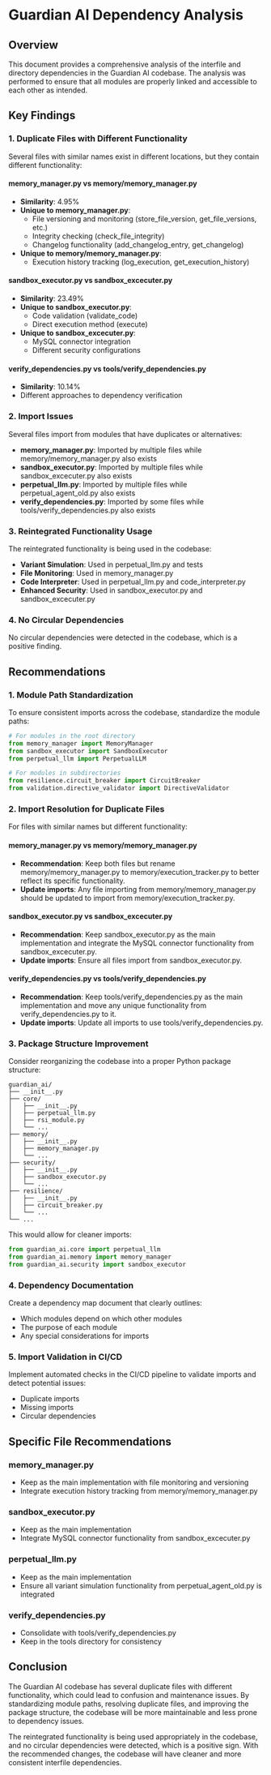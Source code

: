 # Guardian AI Dependency Analysis

## Overview
This document provides a comprehensive analysis of the interfile and directory dependencies in the Guardian AI codebase. The analysis was performed to ensure that all modules are properly linked and accessible to each other as intended.

## Key Findings

### 1. Duplicate Files with Different Functionality
Several files with similar names exist in different locations, but they contain different functionality:

#### memory_manager.py vs memory/memory_manager.py
- **Similarity**: 4.95%
- **Unique to memory_manager.py**: 
  - File versioning and monitoring (store_file_version, get_file_versions, etc.)
  - Integrity checking (check_file_integrity)
  - Changelog functionality (add_changelog_entry, get_changelog)
- **Unique to memory/memory_manager.py**:
  - Execution history tracking (log_execution, get_execution_history)

#### sandbox_executor.py vs sandbox_excecuter.py
- **Similarity**: 23.49%
- **Unique to sandbox_executor.py**:
  - Code validation (validate_code)
  - Direct execution method (execute)
- **Unique to sandbox_excecuter.py**:
  - MySQL connector integration
  - Different security configurations

#### verify_dependencies.py vs tools/verify_dependencies.py
- **Similarity**: 10.14%
- Different approaches to dependency verification

### 2. Import Issues
Several files import from modules that have duplicates or alternatives:

- **memory_manager.py**: Imported by multiple files while memory/memory_manager.py also exists
- **sandbox_executor.py**: Imported by multiple files while sandbox_excecuter.py also exists
- **perpetual_llm.py**: Imported by multiple files while perpetual_agent_old.py also exists
- **verify_dependencies.py**: Imported by some files while tools/verify_dependencies.py also exists

### 3. Reintegrated Functionality Usage
The reintegrated functionality is being used in the codebase:

- **Variant Simulation**: Used in perpetual_llm.py and tests
- **File Monitoring**: Used in memory_manager.py
- **Code Interpreter**: Used in perpetual_llm.py and code_interpreter.py
- **Enhanced Security**: Used in sandbox_executor.py and sandbox_excecuter.py

### 4. No Circular Dependencies
No circular dependencies were detected in the codebase, which is a positive finding.

## Recommendations

### 1. Module Path Standardization
To ensure consistent imports across the codebase, standardize the module paths:

```python
# For modules in the root directory
from memory_manager import MemoryManager
from sandbox_executor import SandboxExecutor
from perpetual_llm import PerpetualLLM

# For modules in subdirectories
from resilience.circuit_breaker import CircuitBreaker
from validation.directive_validator import DirectiveValidator
```

### 2. Import Resolution for Duplicate Files
For files with similar names but different functionality:

#### memory_manager.py vs memory/memory_manager.py
- **Recommendation**: Keep both files but rename memory/memory_manager.py to memory/execution_tracker.py to better reflect its specific functionality.
- **Update imports**: Any file importing from memory/memory_manager.py should be updated to import from memory/execution_tracker.py.

#### sandbox_executor.py vs sandbox_excecuter.py
- **Recommendation**: Keep sandbox_executor.py as the main implementation and integrate the MySQL connector functionality from sandbox_excecuter.py.
- **Update imports**: Ensure all files import from sandbox_executor.py.

#### verify_dependencies.py vs tools/verify_dependencies.py
- **Recommendation**: Keep tools/verify_dependencies.py as the main implementation and move any unique functionality from verify_dependencies.py to it.
- **Update imports**: Update all imports to use tools/verify_dependencies.py.

### 3. Package Structure Improvement
Consider reorganizing the codebase into a proper Python package structure:

```
guardian_ai/
├── __init__.py
├── core/
│   ├── __init__.py
│   ├── perpetual_llm.py
│   ├── rsi_module.py
│   └── ...
├── memory/
│   ├── __init__.py
│   ├── memory_manager.py
│   └── ...
├── security/
│   ├── __init__.py
│   ├── sandbox_executor.py
│   └── ...
├── resilience/
│   ├── __init__.py
│   ├── circuit_breaker.py
│   └── ...
└── ...
```

This would allow for cleaner imports:

```python
from guardian_ai.core import perpetual_llm
from guardian_ai.memory import memory_manager
from guardian_ai.security import sandbox_executor
```

### 4. Dependency Documentation
Create a dependency map document that clearly outlines:
- Which modules depend on which other modules
- The purpose of each module
- Any special considerations for imports

### 5. Import Validation in CI/CD
Implement automated checks in the CI/CD pipeline to validate imports and detect potential issues:
- Duplicate imports
- Missing imports
- Circular dependencies

## Specific File Recommendations

### memory_manager.py
- Keep as the main implementation with file monitoring and versioning
- Integrate execution history tracking from memory/memory_manager.py

### sandbox_executor.py
- Keep as the main implementation
- Integrate MySQL connector functionality from sandbox_excecuter.py

### perpetual_llm.py
- Keep as the main implementation
- Ensure all variant simulation functionality from perpetual_agent_old.py is integrated

### verify_dependencies.py
- Consolidate with tools/verify_dependencies.py
- Keep in the tools directory for consistency

## Conclusion
The Guardian AI codebase has several duplicate files with different functionality, which could lead to confusion and maintenance issues. By standardizing module paths, resolving duplicate files, and improving the package structure, the codebase will be more maintainable and less prone to dependency issues.

The reintegrated functionality is being used appropriately in the codebase, and no circular dependencies were detected, which is a positive sign. With the recommended changes, the codebase will have cleaner and more consistent interfile dependencies.
